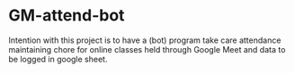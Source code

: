 # GM-attend-bot

Intention with this project is to have a (bot) program take care attendance maintaining chore for online classes held through Google Meet and data to be logged in google sheet. 
